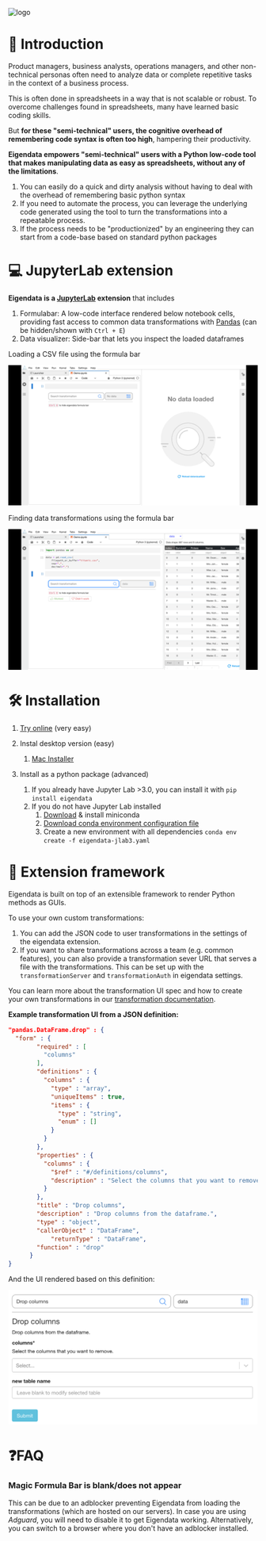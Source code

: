 ![logo](/media/logo.png ':size=900')

# 📖 Introduction

Product managers, business analysts, operations managers, and other non-technical personas often need to analyze data or complete repetitive tasks in the context of a business process. 

This is often done in spreadsheets in a way that is not scalable or robust. To overcome challenges found in spreadsheets, many have learned basic coding skills. 

But **for these "semi-technical" users, the cognitive overhead of remembering code syntax is often too high**, hampering their productivity.

**Eigendata empowers "semi-technical" users with a Python low-code tool that makes manipulating data as easy as spreadsheets, without any of the limitations**. 

1. You can easily do a quick and dirty analysis without having to deal with the overhead of remembering basic python syntax 
2. If you need to automate the process, you can leverage the underlying code generated  using the tool to turn the transformations into a repeatable process. 
3. If the process needs to be "productionized" by an engineering they can start from a code-base based on standard python packages

# 💻 JupyterLab extension

**Eigendata is a [JupyterLab](https://jupyter.org/) extension** that includes

1. Formulabar: A low-code interface rendered below notebook cells, providing fast access to common data transformations with [Pandas](https://pandas.pydata.org/) (can be hidden/shown with `Ctrl + E`)
2. Data visualizer: Side-bar that lets you inspect the loaded dataframes



Loading a CSV file using the formula bar

<img src="https://raw.githubusercontent.com/molinsp/eigendata-doc/master/docs/media/eigendata_data_loading.gif" alt="logo" style="zoom:100%;" />



Finding data transformations using the formula bar

<img src="https://raw.githubusercontent.com/molinsp/eigendata-doc/master/docs/media/eigendata_search.gif" alt="logo" style="zoom:100%;" />



# 🛠 Installation

1. [Try online](https://cloud.eigendata.co/) (very easy)
2. Instal desktop version (easy)
   1. <a href="https://raw.githubusercontent.com/molinsp/eigendata-doc/master/docs/files/environment.yml" download="">Mac Installer</a>

3. Install as a python package (advanced)
   1. If you already have Jupyter Lab >3.0, you can install it with `pip install eigendata`
   2. If you do not have Jupyter Lab installed
      1. [Download](https://docs.conda.io/en/latest/miniconda.html) & install miniconda
      2. <a href="https://raw.githubusercontent.com/molinsp/eigendata-doc/master/docs/files/environment.yml" download="">Download conda environment configuration file</a>
      3. Create a new environment with all dependencies `conda env create -f eigendata-jlab3.yaml ` 

# 🧩 Extension framework

Eigendata is built on top of an extensible framework to render Python methods as GUIs.

To use your own custom transformations:

1. You can add the JSON code to user transformations in the settings of the eigendata extension. 
2. If you want to share transformations across a team (e.g. common features), you can also provide a transformation sever URL that serves a file with the transformations. This can be set up with the `transformationServer` and `transformationAuth` in eigendata settings.

You can learn more about the transformation UI spec and how to create your own transformations in our [transformation documentation](/Transformation_documentation.ipynb).

**Example transformation UI from a JSON definition:**

```json 
"pandas.DataFrame.drop" : {
  "form" : {
        "required" : [
          "columns"
        ],
        "definitions" : {
          "columns" : {
            "type" : "array",
            "uniqueItems" : true,
            "items" : {
              "type" : "string",
              "enum" : []
            }
          }
        },
        "properties" : {
          "columns" : {
            "$ref" : "#/definitions/columns",
            "description" : "Select the columns that you want to remove."
          }
        },
        "title" : "Drop columns",
        "description" : "Drop columns from the dataframe.",
        "type" : "object",
        "callerObject" : "DataFrame",
    		"returnType" : "DataFrame",
        "function" : "drop"
      }
}
```

And the UI rendered based on this definition:

<img src="https://raw.githubusercontent.com/molinsp/eigendata-doc/master/docs/media/transformations_drop.png" alt="logo" style="zoom:50%;" />





# ❓FAQ

### Magic Formula Bar is blank/does not appear

This can be due to an adblocker preventing Eigendata from loading the transformations (which are hosted on our servers). In case you are using *Adguard*, you will need to disable it to get Eigendata working. Alternatively, you can switch to a browser where you don't have an adblocker installed.

